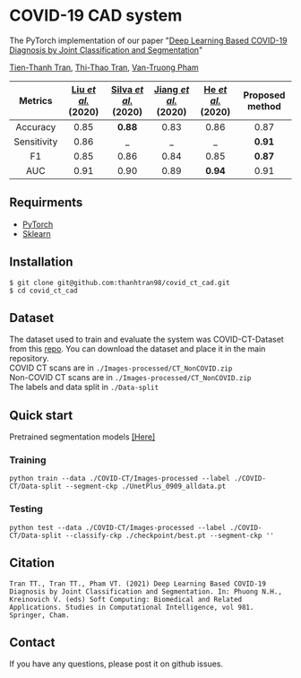 # COVID-19 CAD system
The PyTorch implementation of our paper "[Deep Learning Based COVID-19 Diagnosis by Joint Classification and Segmentation](https://link.springer.com/chapter/10.1007/978-3-030-76620-7_10)"

[Tien-Thanh Tran](https://www.linkedin.com/in/thanhtran-bk/), [Thi-Thao Tran](https://www.sites.google.com/site/thaott3i/), [Van-Truong Pham](https://www.sites.google.com/site/truongpvsite)

|   Metrics   | [Liu *et al.*](https://f.hubspotusercontent00.net/hubfs/5059707/KDD%202020%20Papers%20Posters/A%20Fast%20Online%20COVID-19%20Diagnostic%20System%20with%20Chest%20CT%20Scans.pdf) (2020) | [Silva *et al.*](https://www.researchsquare.com/article/rs-41062/v1) (2020) | [Jiang *et al.*](http://noiselab.ucsd.edu/ECE228/projects/Report/10Report.pdf) (2020) | [He *et al.*](https://www.medrxiv.org/content/10.1101/2020.04.13.20063941v1) (2020) | Proposed method |
|:-----------:|:-----------:|:-----------:|:-----------:|:-----------:|:---------------:|
| Accuracy    |     0.85    |   **0.88**  |     0.83    |     0.86    |       0.87      |
| Sensitivity |     0.86    |      _      |      _      |      _      |     **0.91**    |
| F1          |     0.85    |     0.86    |     0.84    |     0.85    |     **0.87**    |
| AUC         |     0.91    |     0.90    |     0.89    |   **0.94**  |       0.91      |
## Requirments
- [PyTorch](https://pytorch.org/)
- [Sklearn](https://scikit-learn.org/stable/)
## Installation
```shell
$ git clone git@github.com:thanhtran98/covid_ct_cad.git
$ cd covid_ct_cad
```
## Dataset
The dataset used to train and evaluate the system was COVID-CT-Dataset from this [repo](https://github.com/UCSD-AI4H/COVID-CT). You can download the dataset and place it in the main repository.  
COVID CT scans are in `./Images-processed/CT_NonCOVID.zip`  
Non-COVID CT scans are in `./Images-processed/CT_NonCOVID.zip`  
The labels and data split in `./Data-split`
## Quick start
Pretrained segmentation models [[Here]](https://drive.google.com/file/d/1-1IkDer1q9k7U05LJoR96mQUuX1KSuJ9)
### Training
```shell
python train --data ./COVID-CT/Images-processed --label ./COVID-CT/Data-split --segment-ckp ./UnetPlus_0909_alldata.pt
```
### Testing
```shell
python test --data ./COVID-CT/Images-processed --label ./COVID-CT/Data-split --classify-ckp ./checkpoint/best.pt --segment-ckp ''
```
## Citation
```
Tran TT., Tran TT., Pham VT. (2021) Deep Learning Based COVID-19 Diagnosis by Joint Classification and Segmentation. In: Phuong N.H., Kreinovich V. (eds) Soft Computing: Biomedical and Related Applications. Studies in Computational Intelligence, vol 981. Springer, Cham.
```
## Contact
If you have any questions, please post it on github issues.
